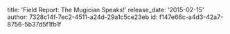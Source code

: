 title: 'Field Report: The Mugician Speaks!'
release_date: '2015-02-15'
author: 7328c14f-7ec2-4511-a24d-29a1c5ce23eb
id: f147e66c-a4d3-42a7-8756-5b37d5f1fb1f
